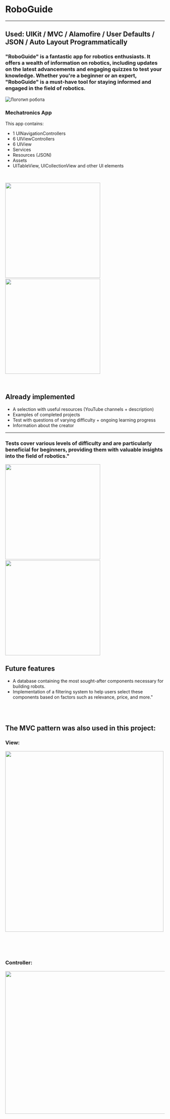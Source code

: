 # RoboGuide
---
## Used: UIKit / MVC / Alamofire  / User Defaults / JSON / Auto Layout Programmatically


### "RoboGuide" is a fantastic app for robotics enthusiasts. It offers a wealth of information on robotics, including updates on the latest advancements and engaging quizzes to test your knowledge. Whether you're a beginner or an expert, "RoboGuide" is a must-have tool for staying informed and engaged in the field of robotics.

![Логотип робота](https://github.com/vortep7/RoboGuide-ios-app/raw/main/ImageApp/roboLogo.png)

### Mechatronics App

This app contains:

* 1 UINavigationControllers
* 6 UIViewControllers
* 6 UIView
* Services
* Resources (JSON)
* Assets 
* UITableView, UICollectionView and other UI elements

<br>

<p float="left">
  <img src="https://github.com/vortep7/RoboGuide-ios-app/raw/main/ImageApp/menuScreen.jpg" width="300" />
  &nbsp;&nbsp;&nbsp;&nbsp;&nbsp;
  <img src="https://github.com/vortep7/RoboGuide-ios-app/raw/main/ImageApp/referenceScreen.jpg" width="300" /> 
</p>


<br>

## Already implemented
* A selection with useful resources (YouTube channels + description)
* Examples of completed projects
* Test with questions of varying difficulty + ongoing learning progress
* Information about the creator

---

### Tests cover various levels of difficulty and are particularly beneficial for beginners, providing them with valuable insights into the field of robotics."

<p float="left">
  <img src="https://github.com/vortep7/RoboGuide-ios-app/raw/main/ImageApp/testFirstScreen.jpg" width="300" />
  &nbsp;&nbsp;&nbsp;&nbsp;&nbsp;
  <img src="https://github.com/vortep7/RoboGuide-ios-app/raw/main/ImageApp/testSecondScreen.jpg" width="300" /> 
</p>


## Future features

* A database containing the most sought-after components necessary for building robots.
* Implementation of a filtering system to help users select these components based on factors such as relevance, price, and more."


<br>



<br>

## The MVC pattern was also used in this project:

### View:
<img src="https://github.com/vortep7/RoboGuide-ios-app/raw/main/ImageApp/viewScreen.png" width="500" height="570"> &nbsp;&nbsp;&nbsp;&nbsp;&nbsp;&nbsp;&nbsp; 


<br>



<br>

### Controller:
<img src="https://github.com/vortep7/RoboGuide-ios-app/raw/main/ImageApp/controllerScreen.png" width="560" height="450">


<br>
